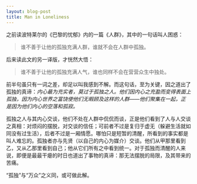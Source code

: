 ```yaml
---
layout: blog-post
title: Man in Loneliness
---
```


之前读波特莱尔的《巴黎的忧郁》内的一篇《人群》，其中的一句话叫人困惑：

> 谁不善于让他的孤独充满人群，谁就不会在人群中孤独。

后来读此文的另一译版，才恍然大悟：

> 谁不善于让他的孤独充满人气，谁也同样不会在营营众生中独处。

前半句虽只有一词之差，却足以叫我感到不解。而这句话，至为关键，因之道出了孤独的真谛：*内心最为充实者，莫过于孤独之人。他们因内心之充盈而变得表面上孤独，因为内心世界之富饶使他们无暇顾及这样的人群——他们聚集在一起，正是因为他们内心的空落和孤寂。*

孤独之人与其内心交谈，他们不处在人群中侃侃而谈，正是他们看到了人与人交谈之真相：对烦闷的摆脱，对交谈的信任；可前者不过是复归于虚无（躲避生活就如同没有过生活），后者不过是一厢情愿。哪怕只是短暂的清醒，所看到的事实都是叫人难忘的。孤独者亦与先贤（以自己的内心为媒介）交谈。他们从甲那里看到乙，又从乙那里看到自己；他从它们所有之中看到统一。对于孤独而清醒的人来说，即便是最最干瘪的时日也道出了事物的真谛：那无法摆脱的局限，及其带来的苦痛。

“孤独”与“万众”之义同，或可做此解。
